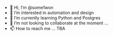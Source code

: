 - 👋 Hi, I’m @some1won
- 👀 I’m interested in automation and design
- 🌱 I’m currently learning Python and Postgres
- 💞️ I’m not looking to collaborate at the moment ...
- 📫 How to reach me ... TBA

<!---
some1won/some1won is a ✨ special ✨ repository because its `README.md` (this file) appears on your GitHub profile.
You can click the Preview link to take a look at your changes.
--->

